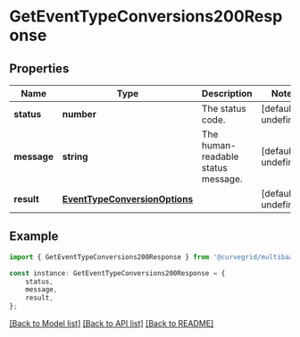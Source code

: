 # GetEventTypeConversions200Response


## Properties

Name | Type | Description | Notes
------------ | ------------- | ------------- | -------------
**status** | **number** | The status code. | [default to undefined]
**message** | **string** | The human-readable status message. | [default to undefined]
**result** | [**EventTypeConversionOptions**](EventTypeConversionOptions.md) |  | [default to undefined]

## Example

```typescript
import { GetEventTypeConversions200Response } from '@curvegrid/multibaas-sdk';

const instance: GetEventTypeConversions200Response = {
    status,
    message,
    result,
};
```

[[Back to Model list]](../README.md#documentation-for-models) [[Back to API list]](../README.md#documentation-for-api-endpoints) [[Back to README]](../README.md)
